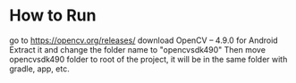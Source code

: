 
# How to Run
go to https://opencv.org/releases/
download OpenCV – 4.9.0 for Android
Extract it and change the folder name to "opencvsdk490"
Then move opencvsdk490 folder to root of the project, it will be in the same folder with gradle, app, etc.